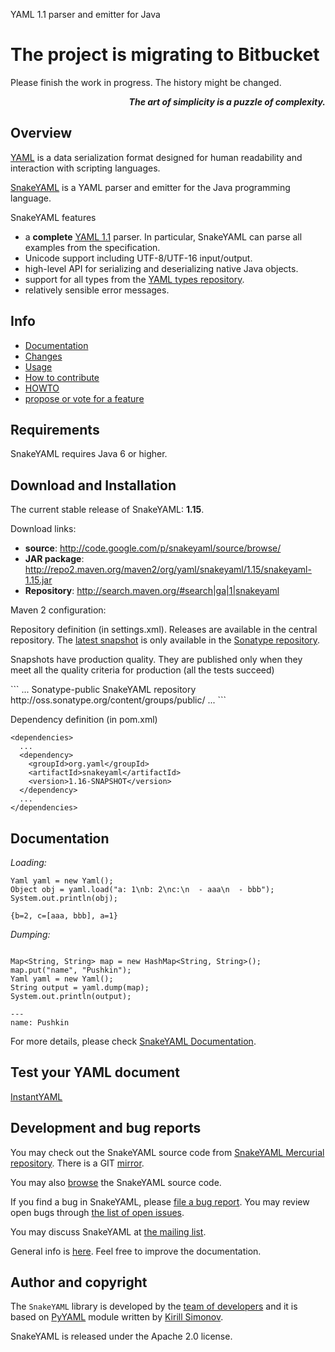 YAML 1.1 parser and emitter for Java
# The project is migrating to Bitbucket #
Please finish the work in progress. The history might be changed.

<p align='right'><i><b>The art of simplicity is a puzzle of complexity.</b></i></p>

## Overview ##

[YAML](http://yaml.org/) is a data serialization format designed for human
readability and interaction with scripting languages.

[SnakeYAML](http://code.google.com/p/snakeyaml/) is a YAML parser and emitter for
the Java programming language.

SnakeYAML features

  * a **complete** [YAML 1.1](http://yaml.org/spec/1.1/current.html) parser. In particular, SnakeYAML can parse all examples from the specification.
  * Unicode support including UTF-8/UTF-16 input/output.
  * high-level API for serializing and deserializing native Java objects.
  * support for all types from the [YAML types repository](http://yaml.org/type/index.html).
  * relatively sensible error messages.

## Info ##
  * [Documentation](http://code.google.com/p/snakeyaml/wiki/Documentation)
  * [Changes](http://code.google.com/p/snakeyaml/wiki/changes)
  * [Usage](http://code.google.com/p/snakeyaml/wiki/Usage)
  * [How to contribute](http://code.google.com/p/snakeyaml/wiki/Developing)
  * [HOWTO](http://code.google.com/p/snakeyaml/wiki/howto)
  * [propose or vote for a feature](http://www.google.com/moderator/#16/e=96455)

## Requirements ##

SnakeYAML requires Java 6 or higher.


## Download and Installation ##

The current stable release of SnakeYAML: **1.15**.

Download links:

  * **source**: http://code.google.com/p/snakeyaml/source/browse/
  * **JAR package**: http://repo2.maven.org/maven2/org/yaml/snakeyaml/1.15/snakeyaml-1.15.jar
  * **Repository**: http://search.maven.org/#search|ga|1|snakeyaml


Maven 2 configuration:

Repository definition (in settings.xml). Releases are available in the central repository. The [latest snapshot](http://oss.sonatype.org/content/groups/public/org/yaml/snakeyaml) is only available in the [Sonatype repository](http://oss.sonatype.org/content/groups/public/).
<p>Snapshots have production quality. They are published only when they meet all the quality criteria for production (all the tests succeed)</p>
```
<repositories>
  ...
  <repository>
    <id>Sonatype-public</id>
    <name>SnakeYAML repository</name>
    <url>http://oss.sonatype.org/content/groups/public/</url>
  </repository>
  ...
</repositories>
```

Dependency definition (in pom.xml)
```
<dependencies>
  ...
  <dependency>
    <groupId>org.yaml</groupId>
    <artifactId>snakeyaml</artifactId>
    <version>1.16-SNAPSHOT</version>
  </dependency>
  ...
</dependencies>
```

## Documentation ##

_Loading:_
```
Yaml yaml = new Yaml();
Object obj = yaml.load("a: 1\nb: 2\nc:\n  - aaa\n  - bbb");
System.out.println(obj);

{b=2, c=[aaa, bbb], a=1}
```
_Dumping:_
```

Map<String, String> map = new HashMap<String, String>();
map.put("name", "Pushkin");
Yaml yaml = new Yaml();
String output = yaml.dump(map);
System.out.println(output);

--- 
name: Pushkin
```

For more details, please check [SnakeYAML Documentation](http://code.google.com/p/snakeyaml/wiki/Documentation).

## Test your YAML document ##
[InstantYAML](http://instantyaml.appspot.com/)

## Development and bug reports ##

You may check out the SnakeYAML source code from
[SnakeYAML Mercurial repository](http://code.google.com/p/snakeyaml/source/checkout).
There is a GIT [mirror](https://github.com/asomov/snakeyaml).

You may also
[browse](http://code.google.com/p/snakeyaml/source/browse/) the SnakeYAML source code.

If you find a bug in SnakeYAML, please
[file a bug report](http://code.google.com/p/snakeyaml/issues/entry).
You may review open bugs through
[the list of open issues](http://code.google.com/p/snakeyaml/issues/list).

You may discuss SnakeYAML at
[the mailing list](http://groups.google.com/group/snakeyaml-core).

General info is [here](http://code.google.com/p/snakeyaml/wiki/Developing).
Feel free to improve the documentation.

## Author and copyright ##

The `SnakeYAML` library is developed by the [team of developers](http://code.google.com/p/snakeyaml/people/list) and it is based on [PyYAML](http://pyyaml.org/wiki/PyYAML)
module written by [Kirill Simonov](mailto:xi@resolvent.net).

SnakeYAML is released under the Apache 2.0 license.


